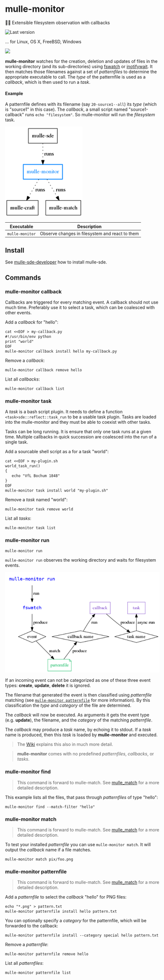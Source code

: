 # mulle-monitor

🕵🏻‍ Extensible filesystem observation with callbacks

![Last version](https://img.shields.io/github/tag/mulle-sde/mulle-monitor.svg)

... for Linux, OS X, FreeBSD, Windows

![](mulle-monitor.png)

**mulle-monitor** watches for the creation, deletion and updates of files
in the working directory (and its sub-directories) using
[fswatch](https://github.com/emcrisostomo/fswatch) or
[inotifywait](https://linux.die.net/man/1/inotifywait). It then
matches those filenames against a set of *patternfiles* to determine the
appropriate executable to call. The *type* of the patternfile is used as
a *callback*, which is then used to run a *task*.


#### Example

A patternfile defines with its filename (say `20-source1--all`) its *type*
(which  is "source1" in this case). The *callback*, a small script named
"source1-callback" runs `echo "filesystem"`. So mulle-monitor will run the
*filesystem* task.


![](dox/mulle-monitor-overview.png)


Executable      | Description
----------------|--------------------------------
`mulle-monitor` | Observe changes in filesystem and react to them


## Install

See [mulle-sde-developer](//github.com/mulle-sde/mulle-sde-developer) how
to install mulle-sde.


## Commands


### mulle-monitor callback

Callbacks are triggered for every matching event. A callback should not use
much time. Preferably use it to select a task, which can be coalesced with
other events.

Add a *callback* for "hello":

```
cat <<EOF > my-callback.py
#!/usr/bin/env python
print "world"
EOF
mulle-monitor callback install hello my-callback.py
```

Remove a *callback*:

```
mulle-monitor callback remove hello
```

List all *callbacks*:

```
mulle-monitor callback list
```


### mulle-monitor task

A *task* is a bash script plugin. It needs to define a function
`<task>sde::reflect::task_run` to be a usable task plugin. Tasks are loaded into the
mulle-monitor and they must be able to coexist with other tasks.

Tasks can be long running. It is ensure that only one task runs at a given
time. Multiple callbacks in quick succession are coalesced into the run of
a single task.


Add a sourcable shell script as a for a task "world":

```
cat <<EOF > my-plugin.sh
world_task_run()
{
   echo "VfL Bochum 1848"
}
EOF
mulle-monitor task install world "my-plugin.sh"
```

Remove a *task* named "world":

```
mulle-monitor task remove world
```


List all *tasks*:

```
mulle-monitor task list
```


### mulle-monitor run

```
mulle-monitor run
```

`mulle-monitor run` observes the working directory and waits for filesystem
events.

![](dox/mulle-monitor-run.png)

If an incoming event can not be categorized as one of these three event types:
**create**, **update**, **delete** it is ignored.

The filename that generated the event is then classified using *patternfile*
matching (see [`mulle-monitor patternfile`](#mulle-monitor-patternfile) for
more information). By this classification the *type* and *category* of the
file are determined.

The *callback* will now be executed. As arguments it gets the event type
(e.g. **update**), the filename, and the *category* of the matching
*patternfile*.

The *callback* may produce a *task* name, by echoing it to stdout. If a
*task* name is produced, then this *task* is loaded by **mulle-monitor**
and executed.

> The [Wiki](https://github.com/mulle-sde/mulle-monitor/wiki)
> explains this also in much more detail.

> **mulle-monitor** comes with no predefined *patternfiles*, *callbacks*, or
> *tasks*.


### mulle-monitor find

> This command is forward to mulle-match.
> See [mulle_match](//github.com/mulle-sde/mulle-match) for a more detailed
> description.

This example lists all the files, that pass through *patternfiles* of type
"hello":

```
mulle-monitor find --match-filter "hello"
```

### mulle-monitor match

> This command is forward to mulle-match.
> See [mulle_match](//github.com/mulle-sde/mulle-match) for a more detailed
> description.

To test your installed *patternfile* you can use `mulle-monitor match`. It
will output the *callback* name if a file matches.

```
mulle-monitor match pix/foo.png
```

### mulle-monitor patternfile

> This command is forward to mulle-match.
> See [mulle_match](//github.com/mulle-sde/mulle-match) for a more detailed
> description.


Add a *patternfile* to select the *callback* "hello" for PNG files:

```
echo "*.png" > pattern.txt
mulle-monitor patternfile install hello pattern.txt
```

You can optionally specify a *category* for the patternfile, which will be
forwarded to the callback:

```
mulle-monitor patternfile install --category special hello pattern.txt
```

Remove a *patternfile*:

```
mulle-monitor patternfile remove hello
```

List all *patternfiles*:

```
mulle-monitor patternfile list
```

